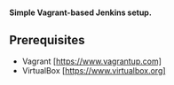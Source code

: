 #### Simple Vagrant-based Jenkins setup.

## Prerequisites
 - Vagrant [https://www.vagrantup.com]
 - VirtualBox [https://www.virtualbox.org]
